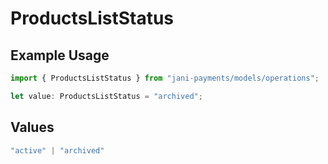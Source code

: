 # ProductsListStatus

## Example Usage

```typescript
import { ProductsListStatus } from "jani-payments/models/operations";

let value: ProductsListStatus = "archived";
```

## Values

```typescript
"active" | "archived"
```
